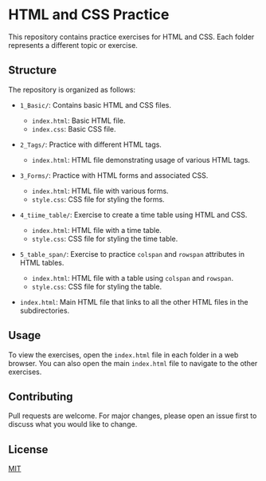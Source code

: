 # HTML and CSS Practice

This repository contains practice exercises for HTML and CSS. Each folder represents a different topic or exercise.

## Structure

The repository is organized as follows:

- `1_Basic/`: Contains basic HTML and CSS files.
    - `index.html`: Basic HTML file.
    - `index.css`: Basic CSS file.

- `2_Tags/`: Practice with different HTML tags.
    - `index.html`: HTML file demonstrating usage of various HTML tags.

- `3_Forms/`: Practice with HTML forms and associated CSS.
    - `index.html`: HTML file with various forms.
    - `style.css`: CSS file for styling the forms.

- `4_tiime_table/`: Exercise to create a time table using HTML and CSS.
    - `index.html`: HTML file with a time table.
    - `style.css`: CSS file for styling the time table.

- `5_table_span/`: Exercise to practice `colspan` and `rowspan` attributes in HTML tables.
    - `index.html`: HTML file with a table using `colspan` and `rowspan`.
    - `style.css`: CSS file for styling the table.

- `index.html`: Main HTML file that links to all the other HTML files in the subdirectories.

## Usage

To view the exercises, open the `index.html` file in each folder in a web browser. You can also open the main `index.html` file to navigate to the other exercises.

## Contributing

Pull requests are welcome. For major changes, please open an issue first to discuss what you would like to change.

## License

[MIT](https://choosealicense.com/licenses/mit/)